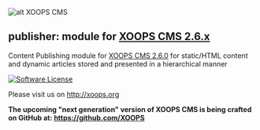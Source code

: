 ![alt XOOPS CMS](http://xoops.org/images/logoXoops4GithubRepository.png)
## publisher: module for [XOOPS CMS 2.6.x](https://github.com/XOOPS/XoopsCore)

Content Publishing module for [XOOPS CMS 2.6.0](https://github.com/XOOPS/XoopsCore) for static/HTML content and dynamic articles stored and presented in a hierarchical manner

[![Software License](https://img.shields.io/badge/license-GPL-brightgreen.svg?style=flat)](LICENSE) 

Please visit us on http://xoops.org

**The upcoming "next generation" version of XOOPS CMS is being crafted on GitHub at: https://github.com/XOOPS**